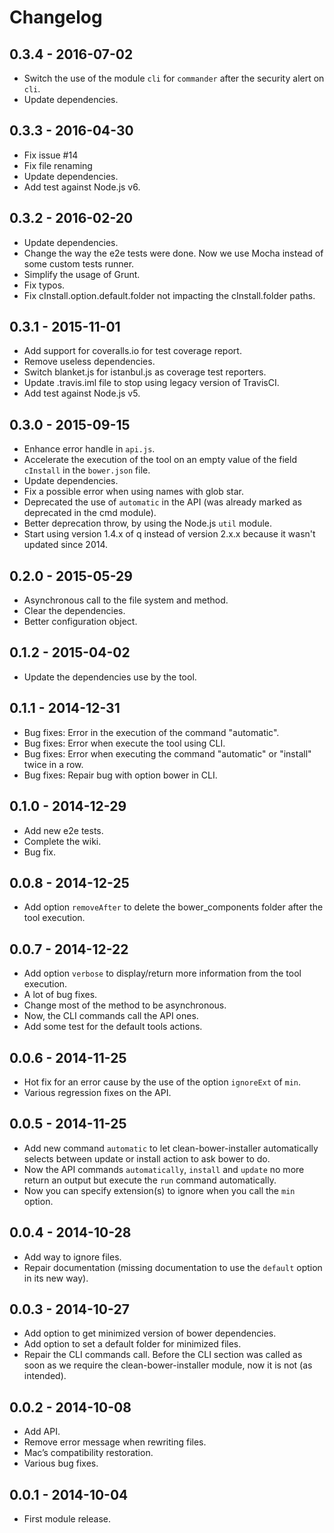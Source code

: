 # Changelog

## 0.3.4 - 2016-07-02

- Switch the use of the module `cli` for `commander` after the security alert on `cli`.
- Update dependencies.

## 0.3.3 - 2016-04-30

- Fix issue #14
- Fix file renaming
- Update dependencies.
- Add test against Node.js v6.

## 0.3.2 - 2016-02-20

- Update dependencies.
- Change the way the e2e tests were done. Now we use Mocha instead of some custom tests runner.
- Simplify the usage of Grunt.
- Fix typos.
- Fix cInstall.option.default.folder not impacting the cInstall.folder paths.

## 0.3.1 - 2015-11-01

- Add support for coveralls.io for test coverage report.
- Remove useless dependencies.
- Switch blanket.js for istanbul.js as coverage test reporters.
- Update .travis.iml file to stop using legacy version of TravisCI.
- Add test against Node.js v5.

## 0.3.0 - 2015-09-15

- Enhance error handle in `api.js`.
- Accelerate the execution of the tool on an empty value of the field `cInstall` in the `bower.json` file.
- Update dependencies.
- Fix a possible error when using names with glob star.
- Deprecated the use of `automatic` in the API (was already marked as deprecated in the cmd module).
- Better deprecation throw, by using the Node.js `util` module.
- Start using version 1.4.x of q instead of version 2.x.x because it wasn't updated since 2014.

## 0.2.0 - 2015-05-29

- Asynchronous call to the file system and method.
- Clear the dependencies.
- Better configuration object.

## 0.1.2 - 2015-04-02

- Update the dependencies use by the tool.

## 0.1.1 - 2014-12-31

- Bug fixes: Error in the execution of the command "automatic".
- Bug fixes: Error when execute the tool using CLI.
- Bug fixes: Error when executing the command "automatic" or "install" twice in a row.
- Bug fixes: Repair bug with option bower in CLI.

## 0.1.0 - 2014-12-29

- Add new e2e tests.
- Complete the wiki.
- Bug fix.

## 0.0.8 - 2014-12-25

- Add option `removeAfter` to delete the bower_components folder after the tool execution.

## 0.0.7 - 2014-12-22

- Add option `verbose` to display/return more information from the tool execution.
- A lot of bug fixes.
- Change most of the method to be asynchronous.
- Now, the CLI commands call the API ones.
- Add some test for the default tools actions.

## 0.0.6 - 2014-11-25

- Hot fix for an error cause by the use of the option `ignoreExt` of `min`.
- Various regression fixes on the API.

## 0.0.5 - 2014-11-25

- Add new command `automatic` to let clean-bower-installer automatically selects between update or install action to ask bower to do.
- Now the API commands `automatically`, `install` and `update` no more return an output but execute the `run` command automatically.
- Now you can specify extension(s) to ignore when you call the `min` option.

## 0.0.4 - 2014-10-28

- Add way to ignore files.
- Repair documentation (missing documentation to use the `default` option in its new way).

## 0.0.3 - 2014-10-27

- Add option to get minimized version of bower dependencies.
- Add option to set a default folder for minimized files.
- Repair the CLI commands call. Before the CLI section was called as soon as we require the clean-bower-installer module, now it is not (as intended).

## 0.0.2 - 2014-10-08

- Add API.
- Remove error message when rewriting files.
- Mac’s compatibility restoration.
- Various bug fixes.

## 0.0.1 - 2014-10-04

- First module release.
